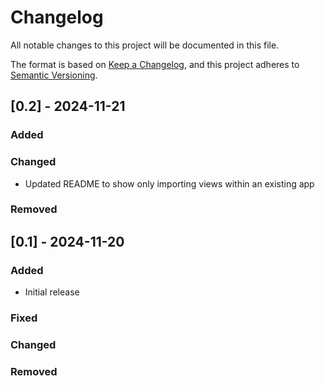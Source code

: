 # Changelog

All notable changes to this project will be documented in this file.

The format is based on [Keep a Changelog](https://keepachangelog.com/en/1.1.0/),
and this project adheres to [Semantic Versioning](https://semver.org/spec/v2.0.0.html).

## [0.2] - 2024-11-21

### Added

### Changed

- Updated README to show only importing views within an existing app

### Removed

## [0.1] - 2024-11-20

### Added

- Initial release

### Fixed


### Changed


### Removed
